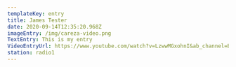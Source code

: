 ```yaml
---
templateKey: entry
title: James Tester
date: 2020-09-14T12:35:20.968Z
imageEntry: /img/careza-video.png
TextEntry: This is my entry
VideoEntryUrl: https://www.youtube.com/watch?v=LzwwMGxohnI&ab_channel=BufferFestival
station: radio1
---
```

